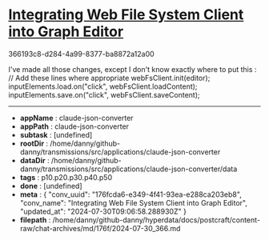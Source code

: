 # [Integrating Web File System Client into Graph Editor](https://claude.ai/chat/176fcda6-e349-4f41-93ea-e288ca203eb8)

366193c8-d284-4a99-8377-ba8872a12a00

I've made all those changes, except I don't know exactly where to put this :
// Add these lines where appropriate webFsClient.init(editor); inputElements.load.on("click", webFsClient.loadContent); inputElements.save.on("click", webFsClient.saveContent);

---

* **appName** : claude-json-converter
* **appPath** : claude-json-converter
* **subtask** : [undefined]
* **rootDir** : /home/danny/github-danny/transmissions/src/applications/claude-json-converter
* **dataDir** : /home/danny/github-danny/transmissions/src/applications/claude-json-converter/data
* **tags** : p10.p20.p30.p40.p50
* **done** : [undefined]
* **meta** : {
  "conv_uuid": "176fcda6-e349-4f41-93ea-e288ca203eb8",
  "conv_name": "Integrating Web File System Client into Graph Editor",
  "updated_at": "2024-07-30T09:06:58.288930Z"
}
* **filepath** : /home/danny/github-danny/hyperdata/docs/postcraft/content-raw/chat-archives/md/176f/2024-07-30_366.md